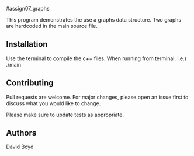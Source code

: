 #assign07_graphs

This program demonstrates the use a graphs data structure.  Two graphs are hardcoded in the main source file.

## Installation

Use the terminal to compile the c++ files.
When running from terminal.
	i.e.) ./main 


## Contributing
Pull requests are welcome. For major changes, please open an issue first to discuss what you would like to change.

Please make sure to update tests as appropriate.

## Authors

David Boyd
